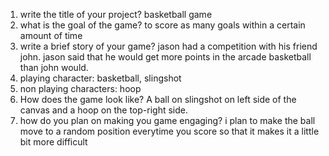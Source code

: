 1. write the title of your project?
basketball game
2. what is the goal of the game?
to score as many goals within a certain amount of time
3. write a brief story of your game?
jason had a competition with his friend john. jason said that he would get more points in the arcade basketball than john would.
4. playing character: basketball, slingshot
5. non playing characters: hoop
6. How does the game look like?
A ball on slingshot on left side of the canvas and a hoop on the top-right side.
7. how do you plan on making you game engaging?
i plan to make the ball move to a random position everytime you score so that it makes it a little bit more difficult
